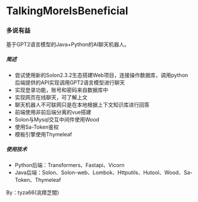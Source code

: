 # TalkingMoreIsBeneficial
### 多说有益

基于GPT2语言模型的Java+Python的AI聊天机器人。

##### 简述

- 尝试使用新的Solon2.3.2生态搭建Web项目，连接操作数据库，调用python后端提供的API实现调用GPT2语言模型进行聊天
- 实现登录功能，账号和密码来自数据库中
- 实现网页在线聊天，可了解上文
- 聊天机器人不可联网只是在本地根据上下文知识库进行回答
- 前端使用非前后端分离的vue搭建
- Solon与Mysql交互中间件使用Wood
- 使用Sa-Token鉴权
- 模板引擎使用Thymeleaf

##### 使用技术

- Python后端：Transformers、Fastapi、Vicorn
- Java后端：Solon、Solon-web、Lombok、Httputils、Hutool、Wood、Sa-Token、Thymeleaf

By：tyza66(洮羱芝闇)